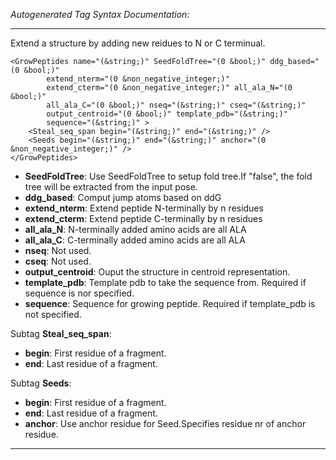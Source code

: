 _Autogenerated Tag Syntax Documentation:_

---
Extend a structure by adding new reidues to N or C terminual.

```
<GrowPeptides name="(&string;)" SeedFoldTree="(0 &bool;)" ddg_based="(0 &bool;)"
        extend_nterm="(0 &non_negative_integer;)"
        extend_cterm="(0 &non_negative_integer;)" all_ala_N="(0 &bool;)"
        all_ala_C="(0 &bool;)" nseq="(&string;)" cseq="(&string;)"
        output_centroid="(0 &bool;)" template_pdb="(&string;)"
        sequence="(&string;)" >
    <Steal_seq_span begin="(&string;)" end="(&string;)" />
    <Seeds begin="(&string;)" end="(&string;)" anchor="(0 &non_negative_integer;)" />
</GrowPeptides>
```

-   **SeedFoldTree**: Use SeedFoldTree to setup fold tree.If "false", the fold tree will be extracted from the input pose.
-   **ddg_based**: Comput jump atoms based on ddG
-   **extend_nterm**: Extend peptide N-terminally by n residues
-   **extend_cterm**: Extend peptide C-terminally by n residues
-   **all_ala_N**: N-terminally added amino acids are all ALA
-   **all_ala_C**: C-terminally added amino acids are all ALA
-   **nseq**: Not used.
-   **cseq**: Not used.
-   **output_centroid**: Ouput the structure in centroid representation.
-   **template_pdb**: Template pdb to take the sequence from. Required if sequence is nor specified.
-   **sequence**: Sequence for growing peptide. Required if template_pdb is not specified.


Subtag **Steal_seq_span**:   

-   **begin**: First residue of a fragment.
-   **end**: Last residue of a fragment.

Subtag **Seeds**:   

-   **begin**: First residue of a fragment.
-   **end**: Last residue of a fragment.
-   **anchor**: Use anchor residue for Seed.Specifies residue nr of anchor residue.

---
